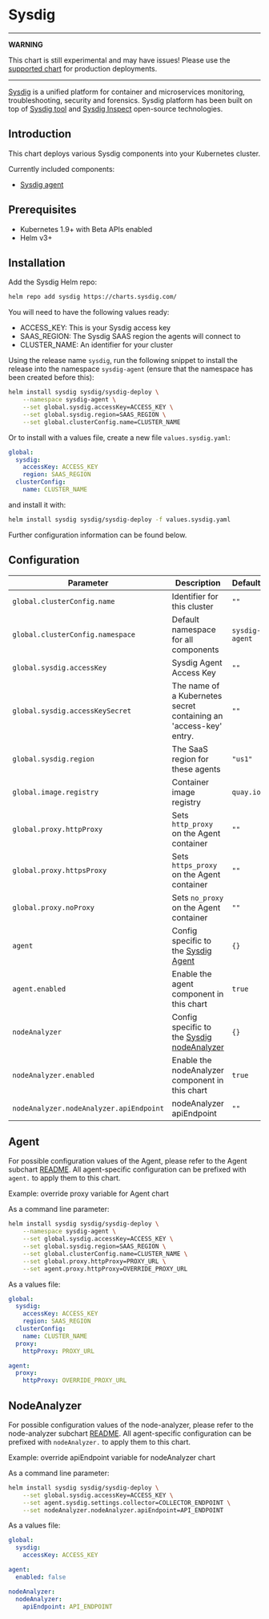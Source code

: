 # Sysdig

---
**WARNING**

This chart is still experimental and may have issues! Please use the [supported chart](https://github.com/sysdiglabs/charts/tree/master/charts/sysdig) for production deployments.

---

[Sysdig](https://sysdig.com/) is a unified platform for container and microservices monitoring, troubleshooting,
security and forensics. Sysdig platform has been built on top of [Sysdig tool](https://sysdig.com/opensource/sysdig/)
and [Sysdig Inspect](https://sysdig.com/blog/sysdig-inspect/) open-source technologies.

## Introduction

This chart deploys various Sysdig components into your Kubernetes cluster.

Currently included components:
- [Sysdig agent](https://github.com/sysdiglabs/charts/tree/master/charts/agent)

## Prerequisites

- Kubernetes 1.9+ with Beta APIs enabled
- Helm v3+

## Installation

Add the Sysdig Helm repo:

```bash
helm repo add sysdig https://charts.sysdig.com/
```

You will need to have the following values ready:
- ACCESS_KEY: This is your Sysdig access key
- SAAS_REGION: The Sysdig SAAS region the agents will connect to
- CLUSTER_NAME: An identifier for your cluster

Using the release name `sysdig`, run the following snippet to install the release into the namespace `sysdig-agent` (ensure that the namespace has been created before this):

```bash
helm install sysdig sysdig/sysdig-deploy \
    --namespace sysdig-agent \
    --set global.sysdig.accessKey=ACCESS_KEY \
    --set global.sysdig.region=SAAS_REGION \
    --set global.clusterConfig.name=CLUSTER_NAME
```

Or to install with a values file, create a new file `values.sysdig.yaml`:

```yaml
global:
  sysdig:
    accessKey: ACCESS_KEY
    region: SAAS_REGION
  clusterConfig:
    name: CLUSTER_NAME
```

and install it with:

```bash
helm install sysdig sysdig/sysdig-deploy -f values.sysdig.yaml
```

Further configuration information can be found below.

## Configuration

| Parameter                        | Description                                                       | Default        |
| -------------------------------- | ----------------------------------------------------------------- | -------------- |
| `global.clusterConfig.name`      | Identifier for this cluster                                       | `""`           |
| `global.clusterConfig.namespace` | Default namespace for all components                              | `sysdig-agent` |
| `global.sysdig.accessKey`        | Sysdig Agent Access Key                                           | `""`           |
| `global.sysdig.accessKeySecret`  | The name of a Kubernetes secret containing an 'access-key' entry. | `""`           |
| `global.sysdig.region`           | The SaaS region for these agents                                  | `"us1"`        |
| `global.image.registry`          | Container image registry                                          | `quay.io`      |
| `global.proxy.httpProxy`         | Sets `http_proxy` on the Agent container                          | `""`           |
| `global.proxy.httpsProxy`        | Sets `https_proxy` on the Agent container                         | `""`           |
| `global.proxy.noProxy`           | Sets `no_proxy` on the Agent container                            | `""`           |
| `agent`                          | Config specific to the [Sysdig Agent](#agent)                     | `{}`           |
| `agent.enabled`                  | Enable the agent component in this chart                          | `true`         |
| `nodeAnalyzer`                   | Config specific to the [Sysdig nodeAnalyzer](#nodeAnalyzer)       | `{}`           |
| `nodeAnalyzer.enabled`           | Enable the nodeAnalyzer component in this chart                   | `true`         |
| `nodeAnalyzer.nodeAnalyzer.apiEndpoint`           | nodeAnalyzer apiEndpoint                         | `""`           |
## Agent

For possible configuration values of the Agent, please refer to the Agent subchart [README](https://github.com/sysdiglabs/charts/tree/master/charts/agent/README.md). All agent-specific configuration can be prefixed with `agent.` to apply them to this chart.

Example: override proxy variable for Agent chart

As a command line parameter:
```bash
helm install sysdig sysdig/sysdig-deploy \
    --namespace sysdig-agent \
    --set global.sysdig.accessKey=ACCESS_KEY \
    --set global.sysdig.region=SAAS_REGION \
    --set global.clusterConfig.name=CLUSTER_NAME \
    --set global.proxy.httpProxy=PROXY_URL \
    --set agent.proxy.httpProxy=OVERRIDE_PROXY_URL
```

As a values file:
```yaml
global:
  sysdig:
    accessKey: ACCESS_KEY
    region: SAAS_REGION
  clusterConfig:
    name: CLUSTER_NAME
  proxy:
    httpProxy: PROXY_URL

agent:
  proxy:
    httpProxy: OVERRIDE_PROXY_URL
```

## NodeAnalyzer

For possible configuration values of the node-analyzer, please refer to the node-analyzer subchart [README](https://github.com/sysdiglabs/charts/blob/master/charts/node-analyzer/README.md). All agent-specific configuration can be prefixed with `nodeAnalyzer.` to apply them to this chart.

Example: override apiEndpoint variable for nodeAnalyzer chart

As a command line parameter:
```bash
helm install sysdig sysdig/sysdig-deploy \
    --set global.sysdig.accessKey=ACCESS_KEY \
    --set agent.sysdig.settings.collector=COLLECTOR_ENDPOINT \
    --set nodeAnalyzer.nodeAnalyzer.apiEndpoint=API_ENDPOINT
```

As a values file:
```yaml
global:
  sysdig:
    accessKey: ACCESS_KEY

agent:
  enabled: false

nodeAnalyzer:
  nodeAnalyzer:
    apiEndpoint: API_ENDPOINT
```